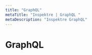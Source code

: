 ```yaml
---
title: "GraphQL"
metaTitle: "Inspektre | GraphQL "
metaDescription: "Inspektre GraphQL"
---
```


# GraphQL

